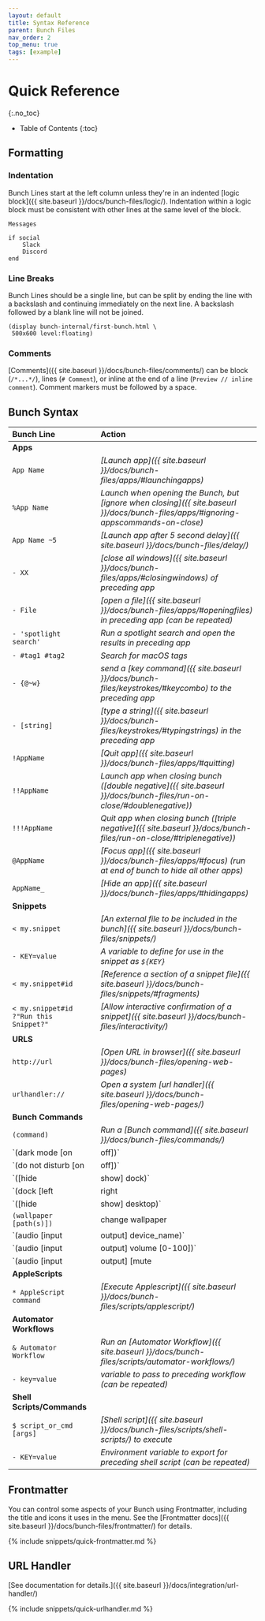```yaml
---
layout: default
title: Syntax Reference
parent: Bunch Files
nav_order: 2
top_menu: true
tags: [example]
---
```

# Quick Reference
{:.no_toc}

* Table of Contents
{:toc}

## Formatting

### Indentation

Bunch Lines start at the left column unless they're in an indented [logic block]({{ site.baseurl }}/docs/bunch-files/logic/). Indentation within a logic block must be consistent with other lines at the same level of the block.

```bunch
Messages

if social
	Slack
	Discord
end
```

### Line Breaks

Bunch Lines should be a single line, but can be split by ending the line with a backslash and continuing immediately on the next line. A backslash followed by a blank line will not be joined.

```bunch
(display bunch-internal/first-bunch.html \
 500x600 level:floating)
```

### Comments

[Comments]({{ site.baseurl }}/docs/bunch-files/comments/) can be block (`/*...*/`), lines (`# Comment`), or inline at the end of a line (`Preview // inline comment`). Comment markers must be followed by a space.


## Bunch Syntax

|Bunch Line|Action|
|:----|:----|
| __Apps__ ||
|`App Name`|_[Launch app]({{ site.baseurl }}/docs/bunch-files/apps/#launchingapps)_|
|`%App Name`|_Launch when opening the Bunch, but [ignore when closing]({{ site.baseurl }}/docs/bunch-files/apps/#ignoring-appscommands-on-close)_|
|`App Name ~5`|_[Launch app after 5 second delay]({{ site.baseurl }}/docs/bunch-files/delay/)_|
|`- XX`|_[close all windows]({{ site.baseurl }}/docs/bunch-files/apps/#closingwindows) of preceding app_|
|`- File`|_[open a file]({{ site.baseurl }}/docs/bunch-files/apps/#openingfiles) in preceding app (can be repeated)_|
|`- 'spotlight search'` | _Run a spotlight search and open the results in preceding app_ |
| `- #tag1 #tag2` | _Search for macOS tags_ |
|`- {@~w}`|_send a [key command]({{ site.baseurl }}/docs/bunch-files/keystrokes/#keycombo) to the preceding app_|
|`- [string]`|_[type a string]({{ site.baseurl }}/docs/bunch-files/keystrokes/#typingstrings) in the preceding app_|
|`!AppName`|_[Quit app]({{ site.baseurl }}/docs/bunch-files/apps/#quitting)_|
|`!!AppName`|_Launch app when closing bunch ([double negative]({{ site.baseurl }}/docs/bunch-files/run-on-close/#doublenegative))_|
|`!!!AppName`|_Quit app when closing bunch ([triple negative]({{ site.baseurl }}/docs/bunch-files/run-on-close/#triplenegative))_|
|`@AppName`|_[Focus app]({{ site.baseurl }}/docs/bunch-files/apps/#focus) (run at end of bunch to hide all other apps)_|
|`AppName_`|_[Hide an app]({{ site.baseurl }}/docs/bunch-files/apps/#hidingapps)_|
| __Snippets__ ||
|`< my.snippet`|_[An external file to be included in the bunch]({{ site.baseurl }}/docs/bunch-files/snippets/)_|
|`- KEY=value`|_A variable to define for use in the snippet as `${KEY}`_|
|`< my.snippet#id`|_[Reference a section of a snippet file]({{ site.baseurl }}/docs/bunch-files/snippets/#fragments)_|
|`< my.snippet#id ?"Run this Snippet?"`|_[Allow interactive confirmation of a snippet]({{ site.baseurl }}/docs/bunch-files/interactivity/)_|
|__URLS__||
|`http://url`|_[Open URL in browser]({{ site.baseurl }}/docs/bunch-files/opening-web-pages)_|
|`urlhandler://`|_Open a system [url handler]({{ site.baseurl }}/docs/bunch-files/opening-web-pages/)_|
|__Bunch Commands__||
|`(command)`|_Run a [Bunch command]({{ site.baseurl }}/docs/bunch-files/commands/)_|
| `(dark mode [on|off])` | dark mode on/off |
| `(do not disturb [on|off])` | do not disturb on/off |
| `([hide|show] dock)` | hide/show dock |
| `(dock [left|right|bottom])` | dock left/right/bottom |
| `([hide|show] desktop)` | hide/show desktop |
| `(wallpaper [path(s)])` | change wallpaper |
| `(audio [input|output] device_name)` | audio input/output |
| `(audio [input|output] volume [0-100])` | audio volume |
| `(audio [input|output] [mute|unmute])`| mute/unmute  audio |
|__AppleScripts__||
|`* AppleScript command`|_[Execute Applescript]({{ site.baseurl }}/docs/bunch-files/scripts/applescript/)_|
|__Automator Workflows__||
|`& Automator Workflow`|_Run an [Automator Workflow]({{ site.baseurl }}/docs/bunch-files/scripts/automator-workflows/)_|
|`- key=value`|_variable to pass to preceding workflow (can be repeated)_|
|__Shell Scripts/Commands__||
|`$ script_or_cmd [args]`|_[Shell script]({{ site.baseurl }}/docs/bunch-files/scripts/shell-scripts/) to execute_|
|`- KEY=value`|_Environment variable to export for preceding shell script (can be repeated)_|

## Frontmatter

You can control some aspects of your Bunch using Frontmatter, including the title and icons it uses in the menu. See the [Frontmatter docs]({{ site.baseurl }}/docs/bunch-files/frontmatter/) for details.

{% include snippets/quick-frontmatter.md %}

## URL Handler

[See documentation for details.]({{ site.baseurl }}/docs/integration/url-handler/)

{% include snippets/quick-urlhandler.md %}

